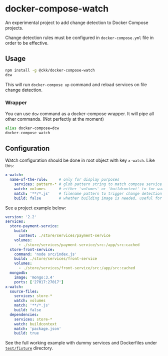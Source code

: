 # docker-compose-watch

An experimental project to add change detection to Docker Compose projects.

Change detection rules must be configured in `docker-compose.yml` file in order to be effective.

## Usage

```bash
npm install -g @ckk/docker-compose-watch
dcw
```

This will run `docker-compose up` command and reload services on file change detection.

### Wrapper

You can use `dcw` command as a docker-compose wrapper. It will pipe all other commands. (Not perfectly at the moment)

```bash
alias docker-compose=dcw
docker-compose watch
```


## Configuration

Watch configuration should be done in root object with key `x-watch`. Like this:

```yaml
x-watch:
  name-of-the-rule:     # only for display purposes
    services: pattern-* # glob pattern string to match compose service names
    watch: volumes      # either 'volumes' or 'buildcontext' to for watching directory
    match: '**/*.js'    # filename pattern to trigger change detection
    build: false        # whether building image is needed, useful for source code mounting
```


See a project example below:

```yaml
version: '2.2'
services:
  store-payment-service:
    build:
      context: ./store/services/payment-service
    volumes:
      - ./store/services/payment-service/src:/app/src:cached
  store-front-service:
    command: 'node src/index.js'
    build: ./store/services/front-service
    volumes:
      - ./store/services/front-service/src:/app/src:cached
  mongodb:
    image: 'mongo:3.4'
    ports: ['27017:27017']
x-watch:
  source-files:
    services: store-*
    watch: volumes
    match: '**/*.js'
    build: false
  dependencies:
    services: store-*
    watch: buildcontext
    match: 'package.json'
    build: true
```

See the full working example with dummy services and Dockerfiles under [`test/fixture`](./test/fixture) directory.
